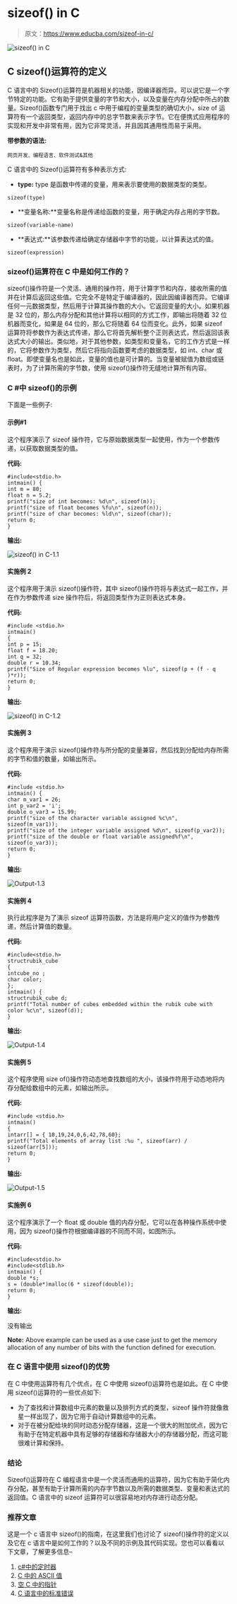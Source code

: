 # sizeof() in C

> 原文：<https://www.educba.com/sizeof-in-c/>

![sizeof() in C](img/cc10da8697d348102315bb9a23417b4d.png)



## C sizeof()运算符的定义

C 语言中的 Sizeof()运算符是机器相关的功能，因编译器而异。可以说它是一个字节特定的功能。它有助于提供变量的字节和大小，以及变量在内存分配中所占的数量。Sizeof()函数专门用于找出 c 中用于编程的变量类型的确切大小，size of 运算符有一个返回类型，返回内存中的总字节数来表示字节。它在便携式应用程序的实现和开发中非常有用，因为它非常灵活，并且因其通用性而易于采用。

**带参数的语法:**

<small>网页开发、编程语言、软件测试&其他</small>

C 语言中的 Sizeof()运算符有多种表示方式:

*   **type:** type 是函数中传递的变量，用来表示要使用的数据类型的类型。

```
sizeof(type)
```

*   **变量名称:**变量名称是传递给函数的变量，用于确定内存占用的字节数。

```
sizeof(variable-name)
```

*   **表达式:**该参数传递给确定存储器中字节的功能，以计算表达式的值。

```
sizeof(expression)
```

### sizeof()运算符在 C 中是如何工作的？

sizeof()操作符是一个灵活、通用的操作符，用于计算字节和内存，接收所需的值并在计算后返回这些值。它完全不是特定于编译器的，因此因编译器而异。它编译任何一元数据类型，然后用于计算其操作数的大小。它返回变量的大小。如果机器是 32 位的，那么内存分配和其他计算将以相同的方式工作，即输出将随着 32 位机器而变化，如果是 64 位的，那么它将随着 64 位而变化。此外，如果 sizeof 运算符将参数作为表达式传递，那么它将首先解析整个正则表达式，然后返回该表达式大小的输出。类似地，对于其他参数，如类型和变量名，它的工作方式是一样的，它将参数作为类型，然后它将指向函数要考虑的数据类型，如 int、char 或 float。即使变量名也是如此，变量的值也是可计算的。当变量被赋值为数组或链表时，为了计算所需的字节数，使用 sizeof()操作符无缝地计算所有内容。

### C #中 sizeof()的示例

下面是一些例子:

#### 示例#1

这个程序演示了 sizeof 操作符，它与原始数据类型一起使用，作为一个参数传递，以获取数据类型的值。

**代码:**

```
#include<stdio.h>
intmain() {
int m = 80;
float n = 5.2;
printf("size of int becomes: %d\n", sizeof(m));
printf("size of float becomes %fu\n", sizeof(n));
printf("size of char becomes: %ld\n", sizeof(char));
return 0;
}
```

**输出:**

![sizeof() in C-1.1](img/17b0f824b37dcaaf91d452a71df9d349.png)



#### 实施例 2

这个程序用于演示 sizeof()操作符，其中 sizeof()操作符将与表达式一起工作，并在作为参数传递 size 操作符后，将返回类型作为正则表达式本身。

**代码:**

```
#include <stdio.h>
intmain()
{
int p = 15;
float f = 18.20;
int q = 32;
double r = 10.34;
printf("Size of Regular expression becomes %lu", sizeof(p + (f - q )*r));
return 0;
}
```

**输出:**

![sizeof() in C-1.2](img/dc2f1d033b76e31eb039359ad59baf2a.png)



#### 实施例 3

这个程序用于演示 sizeof()操作符与所分配的变量兼容，然后找到分配给内存所需的字节和值的数量，如输出所示。

**代码:**

```
#include <stdio.h>
intmain() {
char m_var1 = 26;
int p_var2 = 'i';
double o_var3 = 15.99;
printf("size of the character variable assigned %c\n", sizeof(m_var1));
printf("size of the integer variable assigned %d\n", sizeof(p_var2));
printf("size of the double or float variable assigned%f\n", sizeof(o_var3));
return 0;
}
```

**输出:**

![Output-1.3](img/287d514cf509d9ce0835d4355d32fab9.png)



#### 实施例 4

执行此程序是为了演示 sizeof 运算符函数，方法是将用户定义的值作为参数传递，然后计算值的数量。

**代码:**

```
#include<stdio.h>
structrubik_cube
{
intcube_no ;
char color;
};
intmain() {
structrubik_cube d;
printf("Total number of cubes embedded within the rubik cube with color %c\n", sizeof(d));
}
```

**输出:**

![Output-1.4](img/6f206a580237a5b421d9aa8a9ad2268e.png)



#### 实施例 5

这个程序使用 size of()操作符动态地查找数组的大小，该操作符用于动态地将内存分配给数组中的元素，如输出所示。

**代码:**

```
#include <stdio.h>
intmain()
{
intarr[] = { 10,19,24,0,6,42,78,60};
printf("Total elements of array list :%u ", sizeof(arr) / sizeof(arr[5]));
return 0;
}
```

**输出:**

![Output-1.5](img/4fbedd2752532a9dfe41a57b1b91ed9a.png)



#### 实施例 6

这个程序演示了一个 float 或 double 值的内存分配，它可以在各种操作系统中使用，因为 sizeof()操作符根据编译器的不同而不同，如图所示。

**代码:**

```
#include<stdio.h>
#include<stdlib.h>
intmain() {
double *s;
s = (double*)malloc(6 * sizeof(double));
return 0;
}
```

**输出:**

没有输出

**Note:** Above example can be used as a use case just to get the memory allocation of any number of bits with the function defined for execution.

### 在 C 语言中使用 sizeof()的优势

在 C 中使用运算符有几个优点，在 C 中使用 sizeof()运算符也是如此。在 C 中使用 sizeof()运算符的一些优点如下:

*   为了查找和计算数组中元素的数量以及排列方式的类型，sizeof 操作符就像救星一样出现了，因为它用于自动计算数组中的元素。
*   对于在被分配给块的同时动态分配存储器，这是一个很大的附加优点，因为它有助于在特定机器中具有足够的存储器和存储器大小的存储器分配，而这可能很难计算和保持。

### 结论

Sizeof()运算符在 C 编程语言中是一个灵活而通用的运算符，因为它有助于简化内存分配，甚至有助于计算所需的内存字节数以及所需的数据类型、变量和表达式的返回值。C 语言中的 sizeof 运算符可以很容易地对内存进行动态分配。

### 推荐文章

这是一个 c 语言中 sizeof()的指南，在这里我们也讨论了 sizeof()操作符的定义以及它在 c 语言中是如何工作的？以及不同的示例及其代码实现。您也可以看看以下文章，了解更多信息–

1.  [c#中的定时器](https://www.educba.com/timer-in-c-sharp/)
2.  [C 中的 ASCII 值](https://www.educba.com/ascii-value-in-c/)
3.  [空 C 中的指针](https://www.educba.com/void-pointer-in-c/)
4.  [C 语言中的标准错误](https://www.educba.com/stderr-in-c/)





